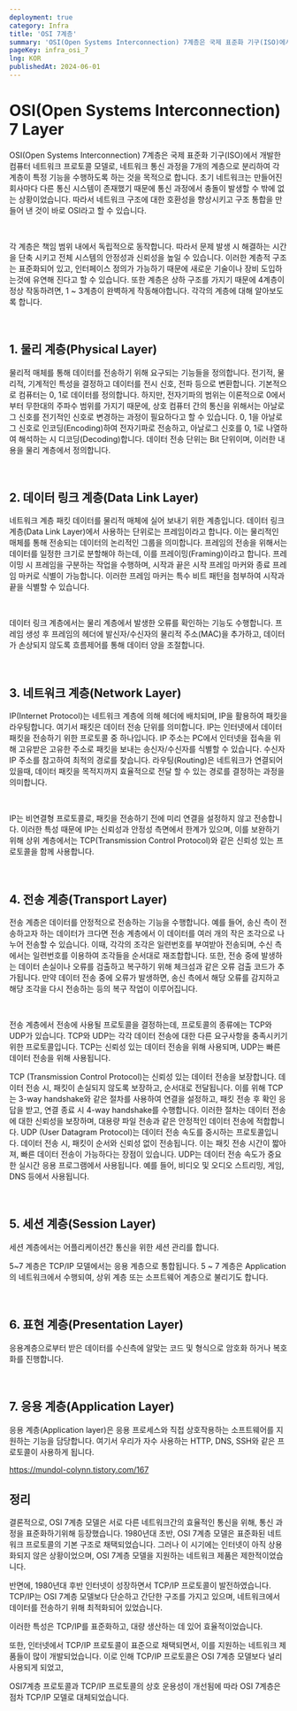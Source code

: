 ```yaml
---
deployment: true
category: Infra
title: 'OSI 7계층'
summary: 'OSI(Open Systems Interconnection) 7계층은 국제 표준화 기구(ISO)에서 개발한 컴퓨터 네트워크 프로토콜 모델에 대하여 알아봅시다.'
pageKey: infra_osi_7
lng: KOR
publishedAt: 2024-06-01
---
```


# OSI(Open Systems Interconnection) 7 Layer

OSI(Open Systems Interconnection) 7계층은 국제 표준화 기구(ISO)에서 개발한 컴퓨터 네트워크 프로토콜 모델로, 네트워크 통신 과정을 7개의 계층으로 분리하여 각 계층이 특정 기능을 수행하도록 하는 것을 목적으로 합니다. 초기 네트워크는 만들어진 회사마다 다른 통신 시스템이 존재했기 때문에 통신 과정에서 충돌이 발생할 수 밖에 없는 상황이었습니다. 따라서 네트워크 구조에 대한 호환성을 향상시키고 구조 통합을 만들어 낸 것이 바로 OSI라고 할 수 있습니다.

<br />

각 계층은 책임 범위 내에서 독립적으로 동작합니다. 따라서 문제 발생 시 해결하는 시간을 단축 시키고 전체 시스템의 안정성과 신뢰성을 높일 수 있습니다. 이러한 계층적 구조는 표준화되어 있고, 인터페이스 정의가 가능하기 때문에 새로운 기술이나 장비 도입하는것에 유연해 진다고 할 수 있습니다. 또한 계층은 상하 구조를 가지기 때문에 4계층이 정상 작동하려면, 1 ~ 3계층이 완벽하게 작동해야합니다. 각각의 계층에 대해 알아보도록 합니다.

<br />

## 1. 물리 계층(Physical Layer)

물리적 매체를 통해 데이터를 전송하기 위해 요구되는 기능들을 정의합니다. 전기적, 물리적, 기계적인 특성을 결정하고 데이터를 전시 신호, 전파 등으로 변환합니다. 기본적으로 컴퓨터는 0, 1로 데이터를 정의합니다. 하지만, 전자기파의 범위는 이론적으로 0에서 부터 무한대의 주파수 범위를 가지기 때문에, 상호 컴퓨터 간의 통신을 위해서는 아날로그 신호를 전기적인 신호로 변경하는 과정이 필요하다고 할 수 있습니다. 0, 1을 아날로그 신호로 인코딩(Encoding)하여 전자기파로 전송하고, 아날로그 신호를 0, 1로 나열하여 해석하는 시 디코딩(Decoding)합니다. 데이터 전송 단위는 Bit 단위이며, 이러한 내용을 물리 계층에서 정의합니다.

<br />

## 2. 데이터 링크 계층(Data Link Layer)

네트워크 계층 패킷 데이터를 물리적 매체에 실어 보내기 위한 계층입니다. 데이터 링크 계층(Data Link Layer)에서 사용하는 단위로는 프레임이라고 합니다. 이는 물리적인 매체를 통해 전송되는 데이터의 논리적인 그룹을 의미합니다. 프레임의 전송을 위해서는 데이터를 일정한 크기로 분할해야 하는데, 이를 프레이밍(Framing)이라고 합니다. 프레이밍 시 프레임을 구분하는 작업을 수행하며, 시작과 끝은 시작 프레임 마커와 종료 프레임 마커로 식별이 가능합니다. 이러한 프레임 마커는 특수 비트 패턴을 첨부하여 시작과 끝을 식별할 수 있습니다.

<br />

데이터 링크 계층에서는 물리 계층에서 발생한 오류를 확인하는 기능도 수행합니다. 프레임 생성 후 프레임의 헤더에 발신자/수신자의 물리적 주소(MAC)을 추가하고, 데이터가 손상되지 않도록 흐름제어를 통해 데이터 양을 조절합니다.

<br />

## 3. 네트워크 계층(Network Layer)

IP(Internet Protocol)는 네트워크 계층에 의해 헤더에 배치되며, IP을 활용하여 패킷을 라우팅합니다. 여기서 패킷은 데이터 전송 단위를 의미합니다. IP는 인터넷에서 데이터 패킷을 전송하기 위한 프로토콜 중 하나입니다. IP 주소는 PC에서 인터넷을 접속을 위해 고유받은 고유한 주소로 패킷을 보내는 송신자/수신자를 식별할 수 있습니다. 수신자 IP 주소를 참고하여 최적의 경로를 찾습니다. 라우팅(Routing)은 네트워크가 연결되어 있을때, 데이터 패킷을 목적지까지 효율적으로 전달 할 수 있는 경로를 결정하는 과정을 의미합니다.

<br />

IP는 비연결형 프로토콜로, 패킷을 전송하기 전에 미리 연결을 설정하지 않고 전송합니다. 이러한 특성 때문에 IP는 신뢰성과 안정성 측면에서 한계가 있으며, 이를 보완하기 위해 상위 계층에서는 TCP(Transmission Control Protocol)와 같은 신뢰성 있는 프로토콜을 함께 사용합니다.

<br />

## 4. 전송 계층(Transport Layer)

전송 계층은 데이터를 안정적으로 전송하는 기능을 수행합니다.
예를 들어, 송신 측이 전송하고자 하는 데이터가 크다면 전송 계층에서 이 데이터를 여러 개의 작은 조각으로 나누어 전송할 수 있습니다. 이때, 각각의 조각은 일련번호를 부여받아 전송되며, 수신 측에서는 일련번호를 이용하여 조각들을 순서대로 재조합합니다. 또한, 전송 중에 발생하는 데이터 손실이나 오류를 검출하고 복구하기 위해 체크섬과 같은 오류 검출 코드가 추가됩니다. 만약 데이터 전송 중에 오류가 발생하면, 송신 측에서 해당 오류를 감지하고 해당 조각을 다시 전송하는 등의 복구 작업이 이루어집니다.

<br />

전송 계층에서 전송에 사용될 프로토콜을 결정하는데, 프로토콜의 종류에는 TCP와 UDP가 있습니다.
TCP와 UDP는 각각 데이터 전송에 대한 다른 요구사항을 충족시키기 위한 프로토콜입니다. TCP는 신뢰성 있는 데이터 전송을 위해 사용되며, UDP는 빠른 데이터 전송을 위해 사용됩니다.

TCP (Transmission Control Protocol)는 신뢰성 있는 데이터 전송을 보장합니다.
데이터 전송 시, 패킷이 손실되지 않도록 보장하고, 순서대로 전달됩니다. 이를 위해 TCP는 3-way handshake와 같은 절차를 사용하여 연결을 설정하고, 패킷 전송 후 확인 응답을 받고, 연결 종료 시 4-way handshake를 수행합니다. 이러한 절차는 데이터 전송에 대한 신뢰성을 보장하며, 대용량 파일 전송과 같은 안정적인 데이터 전송에 적합합니다.
UDP (User Datagram Protocol)는 데이터 전송 속도를 중시하는 프로토콜입니다. 데이터 전송 시, 패킷이 순서와 신뢰성 없이 전송됩니다. 이는 패킷 전송 시간이 짧아져, 빠른 데이터 전송이 가능하다는 장점이 있습니다. UDP는 데이터 전송 속도가 중요한 실시간 응용 프로그램에서 사용됩니다. 예를 들어, 비디오 및 오디오 스트리밍, 게임, DNS 등에서 사용됩니다.

<br />

## 5. 세션 계층(Session Layer)

세션 계층에서는 어플리케이션간 통신을 위한 세션 관리를 합니다.

5~7 계층은 TCP/IP 모델에서는 응용 계층으로 통합됩니다. 5 ~ 7 계층은 Application의 네트워크에서 수행되여, 상위 계층 또는 소프트웨어 계층으로 불리기도 합니다.

<br />

## 6. 표현 계층(Presentation Layer)

응용계층으로부터 받은 데이터를 수신측에 알맞는 코드 및 형식으로 암호화 하거나 복호화를 진행합니다.

<br />

## 7. 응용 계층(Application Layer)

응용 계층(Application layer)은 응용 프로세스와 직접 상호작용하는 소프트웨어를 지원하는 기능을 담당합니다. 여기서 우리가 자수 사용하는 HTTP, DNS, SSH와 같은 프로토콜이 사용하게 됩니다.

https://mundol-colynn.tistory.com/167

## 정리

결론적으로, OSI 7계층 모델은 서로 다른 네트워크간의 효율적인 통신을 위해, 통신 과정을 표준화하기위해 등장했습니다. 1980년대 초반, OSI 7계층 모델은 표준화된 네트워크 프로토콜의 기본 구조로 채택되었습니다. 그러나 이 시기에는 인터넷이 아직 상용화되지 않은 상황이었으며, OSI 7계층 모델을 지원하는 네트워크 제품은 제한적이었습니다.

반면에, 1980년대 후반 인터넷이 성장하면서 TCP/IP 프로토콜이 발전하였습니다. TCP/IP는 OSI 7계층 모델보다 단순하고 간단한 구조를 가지고 있으며, 네트워크에서 데이터를 전송하기 위해 최적화되어 있었습니다.

이러한 특성은 TCP/IP를 표준화하고, 대량 생산하는 데 있어 효율적이었습니다.

또한, 인터넷에서 TCP/IP 프로토콜이 표준으로 채택되면서, 이를 지원하는 네트워크 제품들이 많이 개발되었습니다. 이로 인해 TCP/IP 프로토콜은 OSI 7계층 모델보다 널리 사용되게 되었고,

OSI7계층 프로토콜과 TCP/IP 프로토콜의 상호 운용성이 개선됨에 따라 OSI 7계층은 점차 TCP/IP 모델로 대체되었습니다.
